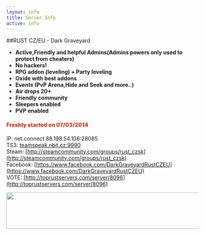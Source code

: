 ```yaml
---
layout: info
title: Server Info
active: info
---
```


##RUST CZ/EU - Dark Graveyard

<ul style="font-weight: bold">
  <li>Active,Friendly and helpful Admins(Admins powers only used to protect from cheaters)</li>
  <li>No hackers!</li>
  <li>RPG addon (leveling) + Party leveling</li>
  <li>Oxide with best addons</li>
  <li>Events (PvP Arena,Hide and Seek and more..)</li>
  <li>Air drops 20+</li>
  <li>Friendly community</li>
  <li>Sleepers enabled</li>
  <li>PVP enabled</li>
</ul>

<h4 style="color: #ce422b; font-weight: 900">Freshly started on 07/03/2014</h4>

IP: net.connect 88.198.54.106:28085  
TS3: [teamspeak.nbit.cz:9990](ts3server://teamspeak.nbit.cz?port=9990)  
Steam:  [http://steamcommunity.com/groups/rust_czsk](http://steamcommunity.com/groups/rust_czsk)  
Facebook: [https://www.facebook.com/DarkGraveyardRustCZEU](https://www.facebook.com/DarkGraveyardRustCZEU)  
VOTE: [http://toprustservers.com/server/8096](http://toprustservers.com/server/8096)

<a href="http://toprustservers.com/server/8096" target="_blank">
<img src="http://cache.www.gametracker.com/server_info/88.198.54.106:28085/b_560_95_1.png" border="0" width="560" height="95" alt=""/>
</a>
